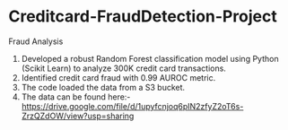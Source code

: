 # Creditcard-FraudDetection-Project
Fraud Analysis

1. Developed a robust Random Forest classification model using Python (Scikit Learn) to analyze 300K credit card transactions.
2. Identified credit card fraud with 0.99 AUROC metric.
3. The code loaded the data from a S3 bucket.
4. The data can be found here:- https://drive.google.com/file/d/1upyfcnjoq6pIN2zfyZ2oT6s-ZrzQZdOW/view?usp=sharing
